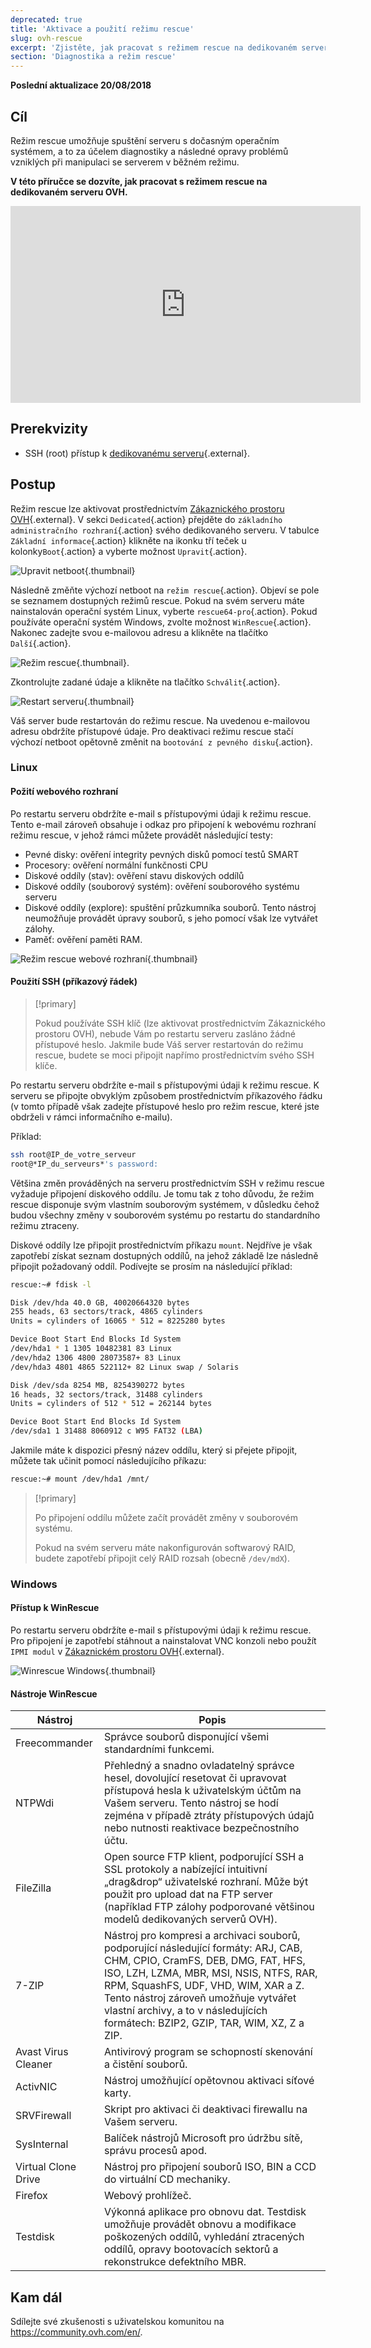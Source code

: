```yaml
---
deprecated: true
title: 'Aktivace a použití režimu rescue'
slug: ovh-rescue
excerpt: 'Zjistěte, jak pracovat s režimem rescue na dedikovaném serveru OVH'
section: 'Diagnostika a režim rescue'
---
```


**Poslední aktualizace 20/08/2018**

## Cíl

Režim rescue umožňuje spuštění serveru s dočasným operačním systémem, a to za účelem diagnostiky a následné opravy problémů vzniklých při manipulaci se serverem v běžném režimu. 

**V této příručce se dozvíte, jak pracovat s režimem rescue na dedikovaném serveru OVH.**

<iframe width="560" height="315" src="https://www.youtube.com/embed/UdMZSgXATFU?ecver=2" frameborder="0" allow="autoplay; encrypted-media" allowfullscreen></iframe>

## Prerekvizity

- SSH (root) přístup k [dedikovanému serveru](https://www.ovh.cz/dedikovane_servery/){.external}.


## Postup

Režim rescue lze aktivovat prostřednictvím [Zákaznického prostoru OVH](https://www.ovh.com/auth/?action=gotomanager&from=https://www.ovh.ie/&ovhSubsidiary=ie){.external}. V sekci `Dedicated`{.action} přejděte do `základního administračního rozhraní`{.action} svého dedikovaného serveru. V tabulce `Základní informace`{.action} klikněte na ikonku tří teček u kolonky`Boot`{.action} a vyberte možnost `Upravit`{.action}.

![Upravit netboot](images/rescue-mode-01.png){.thumbnail}

Následně změňte výchozí netboot na `režim rescue`{.action}. Objeví se pole se seznamem dostupných režimů rescue. Pokud na svém serveru máte nainstalován operační systém Linux, vyberte `rescue64-pro`{.action}. Pokud používáte operační systém Windows, zvolte možnost `WinRescue`{.action}. Nakonec zadejte svou e-mailovou adresu a klikněte na tlačítko `Další`{.action}.

![Režim rescue](images/rescue-mode-03.png){.thumbnail}.

Zkontrolujte zadané údaje a klikněte na tlačítko `Schválit`{.action}.

![Restart serveru](images/rescue-mode-02.png){.thumbnail}

Váš server bude restartován do režimu rescue. Na uvedenou e-mailovou adresu obdržíte přístupové údaje. Pro deaktivaci režimu rescue stačí výchozí netboot opětovně změnit na `bootování z pevného disku`{.action}.

### Linux

#### Požití webového rozhraní

Po restartu serveru obdržíte e-mail s přístupovými údaji k režimu rescue. Tento e-mail zároveň obsahuje i odkaz pro připojení k webovému rozhraní režimu rescue, v jehož rámci můžete provádět následující testy:

- Pevné disky: ověření integrity pevných disků pomocí testů SMART
- Procesory: ověření normální funkčnosti CPU
- Diskové oddíly (stav): ověření stavu diskových oddílů
- Diskové oddíly (souborový systém): ověření souborového systému serveru
- Diskové oddíly (explore): spuštění průzkumníka souborů. Tento nástroj neumožňuje provádět úpravy souborů, s jeho pomocí však lze vytvářet zálohy.
- Paměť: ověření paměti RAM.

![Režim rescue webové rozhraní](images/rescue-mode-04.png){.thumbnail}

#### Použití SSH (příkazový řádek)


> [!primary]
> 
> Pokud používáte SSH klíč (lze aktivovat prostřednictvím Zákaznického prostoru OVH), nebude Vám po restartu serveru zasláno žádné přístupové heslo. Jakmile bude Váš server restartován do režimu rescue, budete se moci připojit napřímo prostřednictvím svého SSH klíče.
>

Po restartu serveru obdržíte e-mail s přístupovými údaji k režimu rescue. K serveru se připojte obvyklým způsobem prostřednictvím příkazového řádku (v tomto případě však zadejte přístupové heslo pro režim rescue, které jste obdrželi v rámci informačního e-mailu).

Příklad:

```sh
ssh root@IP_de_votre_serveur
root@*IP_du_serveurs*'s password:
```

Většina změn prováděných na serveru prostřednictvím SSH v režimu rescue vyžaduje připojení diskového oddílu. Je tomu tak z toho důvodu, že režim rescue disponuje svým vlastním souborovým systémem, v důsledku čehož budou všechny změny v souborovém systému po restartu do standardního režimu ztraceny. 

Diskové oddíly lze připojit prostřednictvím příkazu `mount`. Nejdříve je však zapotřebí získat seznam dostupných oddílů, na jehož základě lze následně připojit požadovaný oddíl. Podívejte se prosím na následující příklad:

```sh
rescue:~# fdisk -l

Disk /dev/hda 40.0 GB, 40020664320 bytes
255 heads, 63 sectors/track, 4865 cylinders
Units = cylinders of 16065 * 512 = 8225280 bytes

Device Boot Start End Blocks Id System
/dev/hda1 * 1 1305 10482381 83 Linux
/dev/hda2 1306 4800 28073587+ 83 Linux
/dev/hda3 4801 4865 522112+ 82 Linux swap / Solaris

Disk /dev/sda 8254 MB, 8254390272 bytes
16 heads, 32 sectors/track, 31488 cylinders
Units = cylinders of 512 * 512 = 262144 bytes

Device Boot Start End Blocks Id System
/dev/sda1 1 31488 8060912 c W95 FAT32 (LBA)
```

Jakmile máte k dispozici přesný název oddílu, který si přejete připojit, můžete tak učinit pomocí následujícího příkazu:

```sh
rescue:~# mount /dev/hda1 /mnt/
```

> [!primary]
>
> Po připojení oddílu můžete začít provádět změny v souborovém systému. 
> 
> Pokud na svém serveru máte nakonfigurován softwarový RAID, budete zapotřebí připojit celý RAID rozsah (obecně `/dev/mdX`).
>


### Windows

#### Přístup k WinRescue

Po restartu serveru obdržíte e-mail s přístupovými údaji k režimu rescue. Pro připojení je zapotřebí stáhnout a nainstalovat VNC konzoli nebo použít `IPMI modul` v [Zákaznickém prostoru OVH](https://www.ovh.com/auth/?action=gotomanager&from=https://www.ovh.ie/&ovhSubsidiary=ie){.external}.

![Winrescue Windows](images/rescue-mode-06.png){.thumbnail}

#### Nástroje WinRescue

|Nástroj|Popis|
|---|---|
|Freecommander|Správce souborů disponující všemi standardními funkcemi.|
|NTPWdi|Přehledný a snadno ovladatelný správce hesel, dovolující resetovat či upravovat přístupová hesla k uživatelským účtům na Vašem serveru.  Tento nástroj se hodí zejména v případě ztráty přístupových údajů nebo nutnosti reaktivace bezpečnostního účtu.|
|FileZilla|Open source FTP klient, podporující SSH a SSL protokoly a nabízející intuitivní „drag&drop“ uživatelské rozhraní.  Může být použit pro upload dat na FTP server (například FTP zálohy podporované většinou modelů dedikovaných serverů OVH).|
|7-ZIP|Nástroj pro kompresi a archivaci souborů, podporující následující formáty: ARJ, CAB, CHM, CPIO, CramFS, DEB, DMG, FAT, HFS, ISO, LZH, LZMA, MBR, MSI, NSIS, NTFS, RAR, RPM, SquashFS, UDF, VHD, WIM, XAR a Z. Tento nástroj zároveň umožňuje vytvářet vlastní archivy, a to v následujících formátech: BZIP2, GZIP, TAR, WIM, XZ, Z a ZIP.|
|Avast Virus Cleaner|Antivirový program se schopností skenování a čistění souborů.|
|ActivNIC|Nástroj umožňující opětovnou aktivaci síťové karty.|
|SRVFirewall|Skript pro aktivaci či deaktivaci firewallu na Vašem serveru.|
|SysInternal|Balíček nástrojů Microsoft pro údržbu sítě, správu procesů apod.|
|Virtual Clone Drive|Nástroj pro připojení souborů ISO, BIN a CCD do virtuální CD mechaniky.|
|Firefox|Webový prohlížeč.|
|Testdisk|Výkonná aplikace pro obnovu dat. Testdisk umožňuje provádět obnovu a modifikace poškozených oddílů, vyhledání ztracených oddílů, opravy bootovacích sektorů a rekonstrukce defektního MBR.|

## Kam dál

Sdílejte své zkušenosti s uživatelskou komunitou na <https://community.ovh.com/en/>.